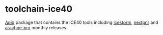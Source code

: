 # toolchain-ice40

[Apio](https://github.com/FPGAwars/apio) package that contains the ICE40 tools including [icestorm](https://github.com/cliffordwolf/icestorm), [nextpnr](https://github.com/YosysHQ/nextpnr)  and [arachne-pnr](https://github.com/YosysHQ/arachne-pnr) monthly releases.
